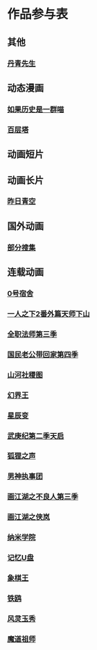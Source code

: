 # 作品参与表
## 其他
### [丹青先生](./作品参与表/其他/丹青先生.md)  
## 动态漫画
### [如果历史是一群喵](./作品参与表/动态漫画/如果历史是一群喵.md)  
### [百层塔](./作品参与表/动态漫画/百层塔.md)  
## 动画短片
## 动画长片
### [昨日青空](./作品参与表/动画长片/昨日青空.md)  
## 国外动画
### [部分搜集](./作品参与表/国外动画/部分搜集.md)  
## 连载动画
### [0号宿舍](./作品参与表/连载动画/0号宿舍.md)  
### [一人之下2番外篇天师下山](./作品参与表/连载动画/一人之下2番外篇天师下山.md)  
### [全职法师第三季](./作品参与表/连载动画/全职法师第三季.md)  
### [国民老公带回家第四季](./作品参与表/连载动画/国民老公带回家第四季.md)  
### [山河社稷图](./作品参与表/连载动画/山河社稷图.md)  
### [幻界王](./作品参与表/连载动画/幻界王.md)  
### [星辰变](./作品参与表/连载动画/星辰变.md)  
### [武庚纪第二季天启](./作品参与表/连载动画/武庚纪第二季天启.md)  
### [狐狸之声](./作品参与表/连载动画/狐狸之声.md)  
### [男神执事团](./作品参与表/连载动画/男神执事团.md)  
### [画江湖之不良人第三季](./作品参与表/连载动画/画江湖之不良人第三季.md)  
### [画江湖之侠岚](./作品参与表/连载动画/画江湖之侠岚.md)  
### [纳米学院](./作品参与表/连载动画/纳米学院.md)  
### [记忆U盘](./作品参与表/连载动画/记忆U盘.md)  
### [象棋王](./作品参与表/连载动画/象棋王.md)  
### [铁鸥](./作品参与表/连载动画/铁鸥.md)  
### [风灵玉秀](./作品参与表/连载动画/风灵玉秀.md)  
### [魔道祖师](./作品参与表/连载动画/魔道祖师.md)  

